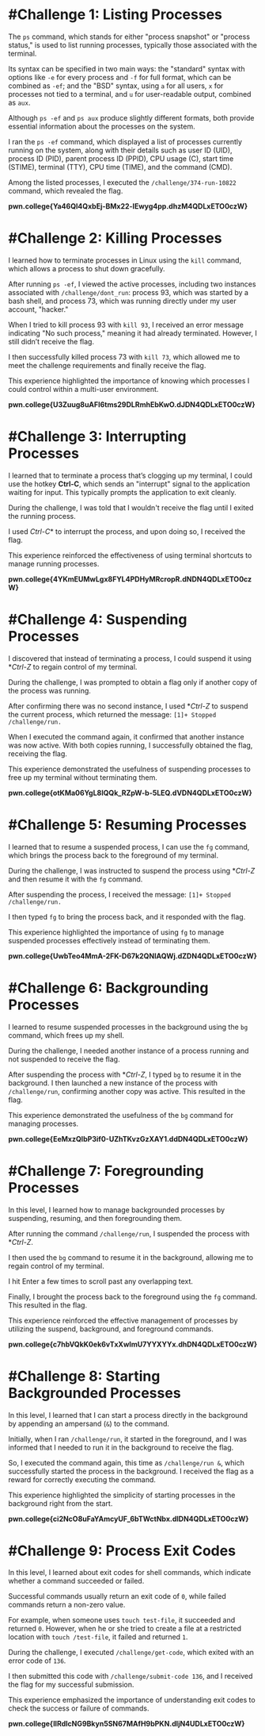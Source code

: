 # #Challenge 1: Listing Processes

The `ps` command, which stands for either "process snapshot" or "process status," is used to list running processes, typically those associated with the terminal.

Its syntax can be specified in two main ways: the "standard" syntax with options like `-e` for every process and `-f` for full format, which can be combined as `-ef`; and the "BSD" syntax, using `a` for all users, `x` for processes not tied to a terminal, and `u` for user-readable output, combined as `aux`.

Although `ps -ef` and `ps aux` produce slightly different formats, both provide essential information about the processes on the system.

I ran the `ps -ef` command, which displayed a list of processes currently running on the system, along with their details such as user ID (UID), process ID (PID), parent process ID (PPID), CPU usage (C), start time (STIME), terminal (TTY), CPU time (TIME), and the command (CMD).

Among the listed processes, I executed the `/challenge/374-run-10822` command, which revealed the flag.

**pwn.college{Ya46Ql4QxbEj-BMx22-lEwyg4pp.dhzM4QDLxETO0czW}**

# #Challenge 2: Killing Processes

I learned how to terminate processes in Linux using the `kill` command, which allows a process to shut down gracefully.

After running `ps -ef`, I viewed the active processes, including two instances associated with `/challenge/dont_run`: process 93, which was started by a bash shell, and process 73, which was running directly under my user account, "hacker."

When I tried to kill process 93 with `kill 93`, I received an error message indicating "No such process," meaning it had already terminated. However, I still didn’t receive the flag.

I then successfully killed process 73 with `kill 73`, which allowed me to meet the challenge requirements and finally receive the flag. 

This experience highlighted the importance of knowing which processes I could control within a multi-user environment.

**pwn.college{U3Zuug8uAFI6tms29DLRmhEbKwO.dJDN4QDLxETO0czW}**

# #Challenge 3: Interrupting Processes

I learned that to terminate a process that’s clogging up my terminal, I could use the hotkey **Ctrl-C**, which sends an "interrupt" signal to the application waiting for input. This typically prompts the application to exit cleanly.

During the challenge, I was told that I wouldn't receive the flag until I exited the running process.

I used *Ctrl-C** to interrupt the process, and upon doing so, I received the flag.

This experience reinforced the effectiveness of using terminal shortcuts to manage running processes.

**pwn.college{4YKmEUMwLgx8FYL4PDHyMRcropR.dNDN4QDLxETO0czW}**

# #Challenge 4: Suspending Processes

I discovered that instead of terminating a process, I could suspend it using **Ctrl-Z* to regain control of my terminal.

During the challenge, I was prompted to obtain a flag only if another copy of the process was running.

After confirming there was no second instance, I used **Ctrl-Z* to suspend the current process, which returned the message: `[1]+ Stopped /challenge/run.`

When I executed the command again, it confirmed that another instance was now active. With both copies running, I successfully obtained the flag, receiving the flag.

This experience demonstrated the usefulness of suspending processes to free up my terminal without terminating them.

**pwn.college{otKMa06YgL8lQQk_RZpW-b-5LEQ.dVDN4QDLxETO0czW}**

# #Challenge 5: Resuming Processes

I learned that to resume a suspended process, I can use the `fg` command, which brings the process back to the foreground of my terminal.

During the challenge, I was instructed to suspend the process using **Ctrl-Z* and then resume it with the `fg` command.

After suspending the process, I received the message: `[1]+ Stopped /challenge/run.`

I then typed `fg` to bring the process back, and it responded with the flag.

This experience highlighted the importance of using `fg` to manage suspended processes effectively instead of terminating them.

**pwn.college{UwbTeo4MmA-2FK-D67k2QNIAQWj.dZDN4QDLxETO0czW}**

# #Challenge 6: Backgrounding Processes

I learned to resume suspended processes in the background using the `bg` command, which frees up my shell.

During the challenge, I needed another instance of a process running and not suspended to receive the flag.

After suspending the process with **Ctrl-Z*, I typed `bg` to resume it in the background. I then launched a new instance of the process with `/challenge/run`, confirming another copy was active. This resulted in the flag.

This experience demonstrated the usefulness of the `bg` command for managing processes.

**pwn.college{EeMxzQlbP3if0-UZhTKvzGzXAY1.ddDN4QDLxETO0czW}**

# #Challenge 7: Foregrounding Processes

In this level, I learned how to manage backgrounded processes by suspending, resuming, and then foregrounding them.

After running the command `/challenge/run`, I suspended the process with **Ctrl-Z*.

I then used the `bg` command to resume it in the background, allowing me to regain control of my terminal.

I hit Enter a few times to scroll past any overlapping text.

Finally, I brought the process back to the foreground using the `fg` command. This resulted in the flag.

This experience reinforced the effective management of processes by utilizing the suspend, background, and foreground commands.

**pwn.college{c7hbVQkK0ek6vTxXwImU7YYXYYx.dhDN4QDLxETO0czW}**

# #Challenge 8: Starting Backgrounded Processes

In this level, I learned that I can start a process directly in the background by appending an ampersand (`&`) to the command.

Initially, when I ran `/challenge/run`, it started in the foreground, and I was informed that I needed to run it in the background to receive the flag.

So, I executed the command again, this time as `/challenge/run &`, which successfully started the process in the background. I received the flag as a reward for correctly executing the command.

This experience highlighted the simplicity of starting processes in the background right from the start.

**pwn.college{ci2NcO8uFaYAmcyUF_6bTWctNbx.dlDN4QDLxETO0czW}**

# #Challenge 9: Process Exit Codes

In this level, I learned about exit codes for shell commands, which indicate whether a command succeeded or failed.

Successful commands usually return an exit code of `0`, while failed commands return a non-zero value.

For example, when someone uses `touch test-file`, it succeeded and returned `0`. However, when he or she tried to create a file at a restricted location with `touch /test-file`, it failed and returned `1`. 

During the challenge, I executed `/challenge/get-code`, which exited with an error code of `136`.

I then submitted this code with `/challenge/submit-code 136`, and I received the flag for my successful submission.

This experience emphasized the importance of understanding exit codes to check the success or failure of commands.

**pwn.college{IlRdlcNG9Bkyn5SN67MAfH9bPKN.dljN4UDLxETO0czW}**
